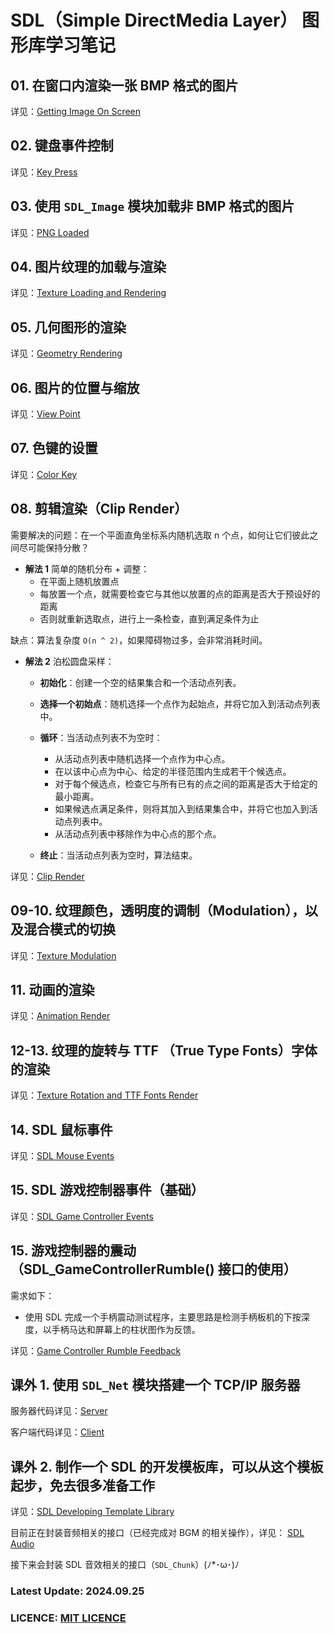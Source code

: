 # SDL（Simple DirectMedia Layer） 图形库学习笔记

## 01. 在窗口内渲染一张 BMP 格式的图片

详见：[Getting Image On Screen](https://github.com/JesseZ332623/SDL-Learning/tree/master/src/01)

## 02. 键盘事件控制

详见：[Key Press](https://github.com/JesseZ332623/SDL-Learning/tree/master/src/02)

## 03. 使用 `SDL_Image` 模块加载非 BMP 格式的图片

详见：[PNG Loaded](https://github.com/JesseZ332623/SDL-Learning/tree/master/src/03)

## 04. 图片纹理的加载与渲染

详见：[Texture Loading and Rendering](https://github.com/JesseZ332623/SDL-Learning/tree/master/src/04)

## 05. 几何图形的渲染

详见：[Geometry Rendering](https://github.com/JesseZ332623/SDL-Learning/tree/master/src/05)

## 06. 图片的位置与缩放

详见：[View Point](https://github.com/JesseZ332623/SDL-Learning/blob/master/src/06)

## 07. 色键的设置

详见：[Color Key](https://github.com/JesseZ332623/SDL-Learning/blob/master/src/07)

## 08. 剪辑渲染（Clip Render）

需要解决的问题：在一个平面直角坐标系内随机选取 n 个点，如何让它们彼此之间尽可能保持分散？

- **解法 1** 简单的随机分布 + 调整：
  - 在平面上随机放置点
  - 每放置一个点，就需要检查它与其他以放置的点的距离是否大于预设好的距离
  - 否则就重新选取点，进行上一条检查，直到满足条件为止

缺点：算法复杂度 `O(n ^ 2)`，如果障碍物过多，会非常消耗时间。
  
- **解法 2** 泊松圆盘采样：
  - **初始化**：创建一个空的结果集合和一个活动点列表。
  - **选择一个初始点**：随机选择一个点作为起始点，并将它加入到活动点列表中。
  - **循环**：当活动点列表不为空时：
    - 从活动点列表中随机选择一个点作为中心点。
    - 在以该中心点为中心、给定的半径范围内生成若干个候选点。
    - 对于每个候选点，检查它与所有已有的点之间的距离是否大于给定的最小距离。
    - 如果候选点满足条件，则将其加入到结果集合中，并将它也加入到活动点列表中。
    - 从活动点列表中移除作为中心点的那个点。

  - **终止**：当活动点列表为空时，算法结束。

详见：[Clip Render](https://github.com/JesseZ332623/SDL-Learning/blob/master/src/08)

## 09-10. 纹理颜色，透明度的调制（Modulation），以及混合模式的切换

详见：[Texture Modulation](https://github.com/JesseZ332623/SDL-Learning/tree/master/src/09-10)

## 11. 动画的渲染

详见：[Animation Render](https://github.com/JesseZ332623/SDL-Learning/tree/master/src/11)

## 12-13. 纹理的旋转与 TTF （True Type Fonts）字体的渲染

详见：[Texture Rotation and TTF Fonts Render](https://github.com/JesseZ332623/SDL-Learning/tree/master/src/12-13)

## 14. SDL 鼠标事件

详见：[SDL Mouse Events](https://github.com/JesseZ332623/SDL-Learning/tree/master/src/14)

## 15. SDL 游戏控制器事件（基础）

详见：[SDL Game Controller Events](https://github.com/JesseZ332623/SDL-Learning/tree/master/src/15)

## 15. 游戏控制器的震动（SDL_GameControllerRumble() 接口的使用）

需求如下：

- 使用 SDL 完成一个手柄震动测试程序，主要思路是检测手柄板机的下按深度，以手柄马达和屏幕上的柱状图作为反馈。

详见：[Game Controller Rumble Feedback](https://github.com/JesseZ332623/SDL-Learning/blob/master/src/16/rumble_feedback.cpp)

## 课外 1. 使用 `SDL_Net` 模块搭建一个 TCP/IP 服务器

服务器代码详见：[Server](https://github.com/JesseZ332623/SDL-Learning/tree/master/src/extra/defs_server.cpp)

客户端代码详见：[Client](https://github.com/JesseZ332623/SDL-Learning/tree/master/src/extra/defs_client.cpp)

## 课外 2. 制作一个 SDL 的开发模板库，可以从这个模板起步，免去很多准备工作

详见：[SDL Developing Template Library](https://github.com/JesseZ332623/SDL-Learning/tree/master/SDLTemplateCode)

目前正在封装音频相关的接口（已经完成对 BGM 的相关操作），详见：
[SDL Audio](https://github.com/JesseZ332623/SDL-Learning/blob/master/SDLTemplateCode/include/audio.hpp)

接下来会封装 SDL 音效相关的接口（`SDL_Chunk`）(ﾉ*･ω･)ﾉ

### Latest Update: 2024.09.25

### LICENCE: [MIT LICENCE](https://github.com/JesseZ332623/SDL-Learning/blob/master/LICENSE)
